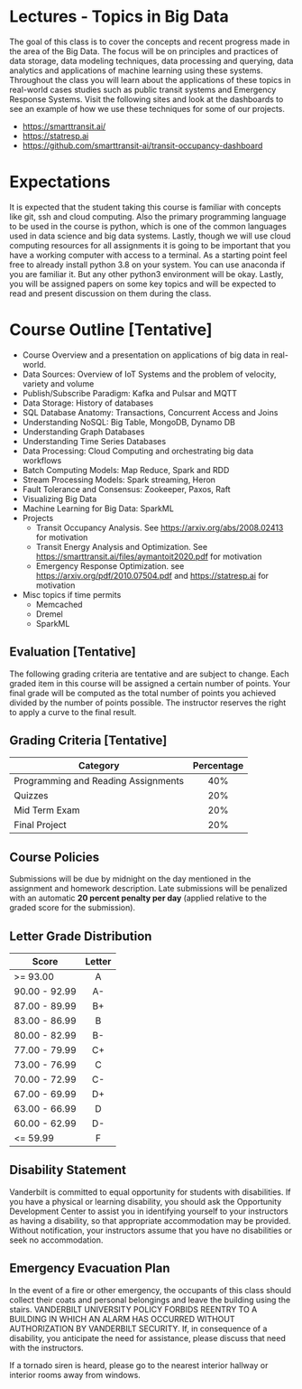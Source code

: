 # Lectures - Topics in Big Data

The goal of this class is to cover the concepts and recent progress made in the area of the Big Data. The focus will be on principles and practices of data storage, data modeling techniques, data processing and querying, data analytics and applications of machine learning using these systems. Throughout the class you will learn about the applications of these topics in real-world cases studies such as public transit systems and Emergency Response Systems. Visit the following sites and look at the dashboards to see an example of how we use these techniques for some of our projects.


 * https://smarttransit.ai/
 * https://statresp.ai
 * https://github.com/smarttransit-ai/transit-occupancy-dashboard 

 # Expectations

 It is expected that the student taking this course is familiar with concepts like git, ssh and cloud computing. Also the primary programming language to be used in the course is python, which is one of the common languages used in data science and big data systems. Lastly, though we will use cloud computing resources for all assignments it is going to be important that you have a working computer with access to a terminal. As a starting point feel free to already install python 3.8 on your system. You can use anaconda if you are familiar it. But any other python3 environment will be okay.  Lastly, you will be assigned papers on some key topics and will be expected to read and present discussion on them during the class.

# Course Outline [Tentative]

- Course Overview and a presentation on applications of big data in real-world. 
- Data Sources: Overview of IoT Systems and the problem of velocity, variety and volume
- Publish/Subscribe Paradigm: Kafka and Pulsar and MQTT
- Data Storage: History of databases
- SQL Database Anatomy: Transactions, Concurrent Access and Joins
- Understanding NoSQL: Big Table, MongoDB, Dynamo DB
- Understanding Graph Databases
- Understanding Time Series Databases
- Data Processing: Cloud Computing and orchestrating big data workflows
- Batch Computing Models: Map Reduce, Spark and RDD
- Stream Processing Models: Spark streaming, Heron
- Fault Tolerance and Consensus: Zookeeper, Paxos, Raft
- Visualizing Big Data
- Machine Learning for Big Data: SparkML
- Projects
  - Transit Occupancy Analysis. See https://arxiv.org/abs/2008.02413 for motivation
  - Transit Energy Analysis and Optimization. See https://smarttransit.ai/files/aymantoit2020.pdf for motivation
  - Emergency Response Optimization. see https://arxiv.org/pdf/2010.07504.pdf and https://statresp.ai for motivation
- Misc topics if time permits
   - Memcached
   - Dremel
   - SparkML

## Evaluation [Tentative]

The following grading criteria are tentative and are
subject to change. Each graded item in this course will be assigned a
certain number of points. Your final grade will be computed as the total
number of points you achieved divided by the number of points possible.
The instructor reserves the right to apply a curve to the final result.


## Grading Criteria [Tentative]

| Category        | Percentage  |
| ------------- |:-------------:| 
| Programming and Reading Assignments    | 40% | 
| Quizzes          | 20% |
| Mid Term Exam | 20%|
| Final Project       | 20% |



## Course Policies

Submissions will be due by midnight on the day mentioned in the assignment and homework description. Late submissions will be penalized with an automatic **20 percent penalty per day** (applied relative to the graded score for the submission).

## Letter Grade Distribution

| Score        | Letter  |
| ------------- |:-------------:| 
| >= 93.00    |   A      |
| 90.00 - 92.99  |  A-   |
| 87.00 - 89.99 | B+     |
| 83.00 - 86.99  | B     |
| 80.00 - 82.99  | B-     |
| 77.00 - 79.99  | C+  |
| 73.00 - 76.99  | C  |
| 70.00 - 72.99  | C-  |
| 67.00 - 69.99  | D+  |
| 63.00 - 66.99  | D  |
| 60.00 - 62.99  | D-  |
| <= 59.99   |  F  |


## Disability Statement

Vanderbilt is committed to equal opportunity
for students with disabilities. If you have a physical or learning
disability, you should ask the Opportunity Development Center to assist
you in identifying yourself to your instructors as having a disability,
so that appropriate accommodation may be provided. Without notification,
your instructors assume that you have no disabilities or seek no
accommodation.

## Emergency Evacuation Plan

 In the event of a fire or other emergency,
the occupants of this class should collect their coats and personal
belongings and leave the building using the stairs. VANDERBILT
UNIVERSITY POLICY FORBIDS REENTRY TO A BUILDING IN WHICH AN ALARM HAS
OCCURRED WITHOUT AUTHORIZATION BY VANDERBILT SECURITY. If, in
consequence of a disability, you anticipate the need for assistance,
please discuss that need with the instructors.

If a tornado siren is heard, please go to the nearest interior hallway or interior rooms away from windows.


